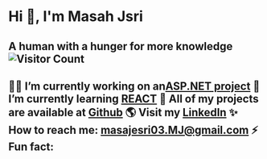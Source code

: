 # Hi 👋, I'm Masah Jsri
A human with a hunger for more knowledge
![Visitor Count](https://komarev.com/ghpvc/?username=your-username&color=green)
---
👨‍💻 I’m currently working on an[ASP.NET project](#)
💙 I’m currently learning [REACT](https://nextjs.org/)
💯 All of my projects are available at [Github](https://github.com/your-doodlemon)
🌎 Visit my [LinkedIn](https://linkedin.com/in/your-profile)
✨ How to reach me: masajesri03.MJ@gmail.com
⚡ Fun fact: 
---
<!---
doodlemon/doodlemon is a ✨ special ✨ repository because its `README.md` (this file) appears on your GitHub profile.
You can click the Preview link to take a look at your changes.
--->
